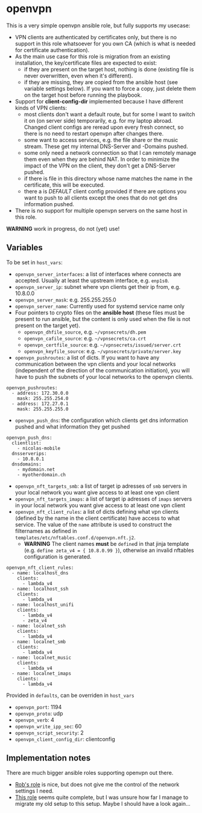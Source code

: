 # openvpn

This is a very simple openvpn ansible role, but fully supports my usecase:

* VPN clients are authenticated by certificates only, but there is no support in this role whatsoever for you own CA (which is what is needed for certificate authentication).
* As the main use case for this role is migration from an existing installation, the key/certificate files are expected to exist:
    * if they are present on the target host, nothing is done (existing file is never overwritten, even when it's different).
    * if they are missing, they are copied from the ansible host (see variable settings below). If you want to force a copy, just delete them on the target host before running the playbook.
* Support for **client-config-dir** implemented because I have different kinds of VPN clients:
    * most clients don't want a default route, but for some I want to switch it on (on server side) temporarily, e.g. for my laptop abroad. Changed client configs are reread upon every fresh connect, so there is no need to restart openvpn after changes there.
    * some want to access services, e.g. the file share or the music stream. These get my internal DNS-Server and -Domains pushed.
    * some only need a network connection  so that I can remotely manage them even when they are behind NAT. In order to minimize the impact of the VPN on the client, they don't get a DNS-Server pushed.
    * if there is file in this directory whose name matches the name in the certificate, this will be executed.
    * there a is *DEFAULT* client config provided if there are options you want to push to all clients except the ones that do not get dns information pushed.
* There is no support for multiple openvpn servers on the same host in this role.

**WARNING** work in progress, do not (yet) use!

## Variables

To be set in `host_vars`:

* `openvpn_server_interfaces`: a list of interfaces where connects are accepted. Usually at least the upstream interface, e.g. `enp1s0`.
* `openvpn_server_ip`: subnet where vpn clients get their ip from, e.g. 10.8.0.0
* `openvpn_server_mask`: e.g. 255.255.255.0
* `openvpn_server_name`: Currently used for systemd service name only
* Four pointers to crypto files on the **ansible host** (these files must be present to run ansible, but the content is only used when the file is not present on the target yet).
    * `openvpn_dhfile_source`, e.g. `~/vpnsecrets/dh.pem`
    * `openvpn_cafile_source`: e.g. `~/vpnsecrets/ca.crt`
    * `openvpn_certfile_source`: e.g. `~/vpnsecrets/issued/server.crt`
    * `openvpn_keyfile_source`: e.g. `~/vpnsecrets/private/server.key`
* `openvpn_pushroutes`: a list of dicts. If you want to have any communication between the vpn clients and your local networks (independent of the direction of the communication initiation), you will have to push the subnets of your local networks to the openvpn clients.
~~~
openvpn_pushroutes:
  - address: 172.30.0.0
    mask: 255.255.254.0
  - address: 172.27.0.1
    mask: 255.255.255.0
~~~
* `openvpn_push_dns`: the configuration which clients get dns information pushed and what information they get pushed
~~~
openvpn_push_dns:
  clientlist:
    - nicolas-mobile
  dnsserverips:
    - 10.8.0.1
  dnsdomains:
    - mydomain.net
    - myotherdomain.ch
~~~
* `openvpn_nft_targets_smb`: a list of target ip adresses of `smb` servers in your local network you want give access to at least one vpn client
* `openvpn_nft_targets_imaps`: a list of target ip adresses of `imaps` servers in your local network you want give access to at least one vpn client
* `openvpn_nft_client_rules`: a list of dicts defining what vpn clients (defined by the name in the client certificate) have access to what service. The value of the `name` attribute is used to construct the filternames as defined in `templates/etc/nftables.conf.d/openvpn.nft.j2`. 
   * **WARNING** The client names **must** be `define`d  in that jinja template (e.g. `define zeta_v4 = { 10.8.0.99 }`), otherwise an invalid nftables configuration is generated.
~~~
openvpn_nft_client_rules:
  - name: localhost_dns
    clients:
      - lambda_v4
  - name: localhost_ssh
    clients:
      - lambda_v4
  - name: localhost_unifi
    clients:
      - lambda_v4
      - zeta_v4
  - name: localnet_ssh
    clients:
      - lambda_v4
  - name: localnet_smb
    clients:
      - lambda_v4
  - name: localnet_music
    clients:
      - lambda_v4
  - name: localnet_imaps
    clients:
      - lambda_v4
~~~

Provided in `defaults`, can be overriden in `host_vars`
* `openvpn_port`: 1194
* `openvpn_proto`: udp
* `openvpn_verb`: 4
* `openvpn_write_ipp_sec`: 60
* `openvpn_script_security`: 2
* `openvpn_client_config_dir`: clientconfig

## Implementation notes

There are much bigger ansible roles supporting openvpn out there.
* [Rob's role](https://github.com/robertdebock/ansible-role-openvpn) is nice, but does not give me the control of the network settings I need.
* [This role](https://github.com/kyl191/ansible-role-openvpn) seems quite complete, but I was unsure how far I manage to migrate my old setup to this setup. Maybe I should have a look again...
